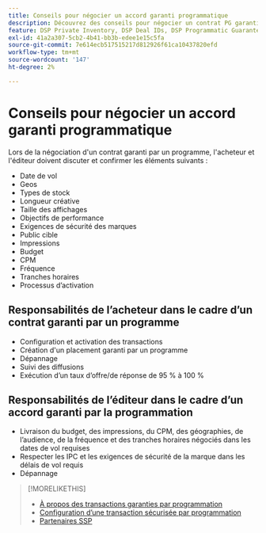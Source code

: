 ```yaml
---
title: Conseils pour négocier un accord garanti programmatique
description: Découvrez des conseils pour négocier un contrat PG garanti par un programme et des listes des responsabilités de l’acheteur et de l’éditeur.
feature: DSP Private Inventory, DSP Deal IDs, DSP Programmatic Guaranteed Deals
exl-id: 41a2a307-5cb2-4b41-bb3b-edee1e15c5fa
source-git-commit: 7e614ecb517515217d812926f61ca10437820efd
workflow-type: tm+mt
source-wordcount: '147'
ht-degree: 2%

---
```


# Conseils pour négocier un accord garanti programmatique

Lors de la négociation d&#39;un contrat garanti par un programme, l&#39;acheteur et l&#39;éditeur doivent discuter et confirmer les éléments suivants :

* Date de vol
* Geos
* Types de stock
* Longueur créative
* Taille des affichages
* Objectifs de performance
* Exigences de sécurité des marques
* Public cible
* Impressions
* Budget
* CPM
* Fréquence
* Tranches horaires
* Processus d’activation

## Responsabilités de l’acheteur dans le cadre d’un contrat garanti par un programme

* Configuration et activation des transactions
* Création d&#39;un placement garanti par un programme
* Dépannage
* Suivi des diffusions
* Exécution d’un taux d’offre/de réponse de 95 % à 100 %

## Responsabilités de l’éditeur dans le cadre d’un accord garanti par la programmation

* Livraison du budget, des impressions, du CPM, des géographies, de l’audience, de la fréquence et des tranches horaires négociés dans les dates de vol requises
* Respecter les IPC et les exigences de sécurité de la marque dans les délais de vol requis
* Dépannage

>[!MORELIKETHIS]
>
>* [À propos des transactions garanties par programmation](programmatic-guaranteed-about.md)
>* [Configuration d’une transaction sécurisée par programmation](programmatic-guaranteed-set-up.md)
>* [Partenaires SSP](ssp-partners.md)
